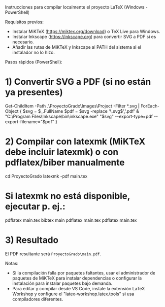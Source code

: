 Instrucciones para compilar localmente el proyecto LaTeX (Windows - PowerShell)

Requisitos previos:
- Instalar MiKTeX (https://miktex.org/download) o TeX Live para Windows.
- Instalar Inkscape (https://inkscape.org) para convertir SVG a PDF si es necesario.
- Añadir las rutas de MiKTeX y Inkscape al PATH del sistema si el instalador no lo hizo.

Pasos rápidos (PowerShell):

# 1) Convertir SVG a PDF (si no están ya presentes)
Get-ChildItem -Path .\ProyectoGrado\Images\Project -Filter *.svg | ForEach-Object {
    $svg = $_.FullName
    $pdf = $svg -replace '\.svg$','.pdf'
    & "C:\Program Files\Inkscape\bin\inkscape.exe" "$svg" --export-type=pdf --export-filename="$pdf"
}

# 2) Compilar con latexmk (MiKTeX debe incluir latexmk) o con pdflatex/biber manualmente
cd ProyectoGrado
latexmk -pdf main.tex

# Si latexmk no está disponible, ejecutar p. ej.:
pdflatex main.tex
bibtex main
pdflatex main.tex
pdflatex main.tex

# 3) Resultado
El PDF resultante será `ProyectoGrado\main.pdf`.

Notas:
- Si la compilación falla por paquetes faltantes, usar el administrador de paquetes de MiKTeX para instalar dependencias o configurar la instalación para instalar paquetes bajo demanda.
- Para editar y compilar desde VS Code, instale la extensión LaTeX Workshop y configure el "latex-workshop.latex.tools" si usa compiladores diferentes.
